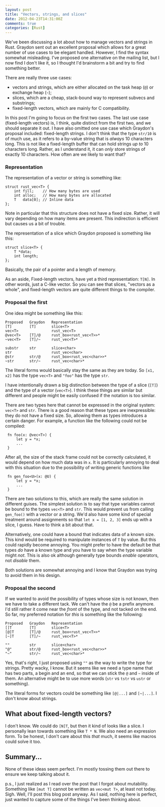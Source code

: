 ```yaml
---
layout: post
title: "Vectors, strings, and slices"
date: 2012-04-23T14:31:00Z
comments: true
categories: [Rust]
---
```


We've been discussing a lot about how to manage vectors and strings in
Rust.  Graydon sent out an excellent proposal which allows for a great
number of use cases to be elegant handled.  However, I find the syntax
somewhat misleading.  I've proposed one alternative on the mailing
list, but I now find I don't like it, so I thought I'd brainstorm a
bit and try to find something better.

There are really three use cases:

- vectors and strings, which are either allocated on the task heap
  (`@`) or exchange heap (`~`);
- slices, which are a cheap, stack-bound way to represent subvecs and
  substrings;
- fixed-length vectors, which are mainly for C compatibility.

In this post I'm going to focus on the first two cases. The last use
case (fixed-length vectors) is, I think, quite distinct from the first
two, and we should separate it out.  I have also omitted one use case
which Graydon's proposal included: fixed-length strings.  I don't
think that the type `str/10` is of much use, as it refers to a
by-value string that is *always* 10 characters long.  This is not like
a fixed-length buffer that can hold strings *up to* 10 characters
long.  Rather, as I understand it, it can *only* store strings of
exactly 10 characters.  How often are we likely to want that?

### Representation

The representation of a vector or string is something like:

    struct rust_vec<T> {
        int fill;    // How many bytes are used
        int alloc;   // How many bytes are allocated
        T   data[0]; // Inline data
    };
    
Note in particular that this structure does not have a fixed size.
Rather, it will vary depending on how many items are present.  This
indirection is efficient but causes us a bit of trouble.

The representation of a slice which Graydon proposed is something
like this:

    struct slice<T> {
        T *data;
        int length;
    };
    
Basically, the pair of a pointer and a length of memory.  

As an aside, Fixed-length vectors, have yet a third representation:
`T[N]`.  In other words, just a C-like vector.  So you can see that
slices, "vectors as a whole", and fixed-length vectors are quite
different things to the compiler.

### Proposal the first

One idea might be something like this:

    Proposed   Graydon   Representation
    [T]        [T]       slice<T>
    vec<T>               rust_vec<T>
    @vec<T>    [T]/@     rust_box<rust_vec<T>>*
    ~vec<T>    [T]/~     rust_vec<T>*
    
    substr     str       slice<char>
    str                  rust_vec<char>
    @str       str/@     rust_box<rust_vec<char>>*
    ~str       str/~     rust_vec<char>*

The literal forms would basically stay the same as they are today.  So
`[x1, x2]` has the type `vec<T>` and `"foo"` has the type `str`.

I have intentionally drawn a big distinction between the type of a
slice (`[T]`) and the type of a vector (`vec<T>`).  I think these
things are similar but different and people might be easily confused
if the notation is too similar.

There are two types here that cannot be expressed in the original
system: `vec<T>` and `str`.  There is a good reason that these types
are inexpressible: they do not have a fixed size.  So, allowing them
as types introduces a certain danger.  For example, a function like
the following could not be compiled:

     fn foo(x: @vec<T>) {
         let y = *x;
         ...
     }
     
After all, the size of the stack frame could not be correctly
calculated, it would depend on how much data was in `x`.  It is particularly
annoying to deal with this situation due to the possibility of writing
generic functions like

     fn gen_foo<U>(x: @U) {
         let y = *x;
         ...
     }
     
There are two solutions to this, which are really the same solution in
different guises.  The simplest solution is to say that type variables
cannot be bound to the types `vec<T>` and `str`.  This would prevent
us from calling `gen_foo()` with a vector or a string.  We'd also have
some kind of special treatment around assignments so that `let x =
[1, 2, 3]` ends up with a slice, I guess.  Have to think a bit about
that.

Alternatively, one could have a bound that indicates data of a known
size.  This kind would be required to manipulate instances of `T` by
value.  But this could rapidly become annoying.  You might prefer to
have the default be that types *do* have a known type and you have to
say when the type variable might *not*.  This is also ok although
generally type bounds *enable* operators, not *disable* them.

Both solutions are somewhat annoying and I know that Graydon was
trying to avoid them in his design.

### Proposal the second

If we wanted to avoid the possibility of types whose size is not
known, then we have to take a different tack.  We can't have the `@`
be a prefix anymore.  I'd still rather it come near the *front* of the
type, and not tacked on the end.  So far, my preferred notation for
*this* is something like the following:

    Proposed   Graydon   Representation
    []T        [T]       slice<T>
    [@]T       [T]/@     rust_box<rust_vec<T>>*
    [~]T       [T]/~     rust_vec<T>*
    
    ""         str       slice<char>
    "@"        str/@     rust_box<rust_vec<char>>*
    "~"        str/~     rust_vec<char>*

Yes, that's right, I just proposed using `""` as the way to write the
type for strings.  Pretty wacky, I know.  But it seems like we need a
type name that has two parts, a begin and an end, so that we can stick
the `@` and `~` inside of them.  An alternative might be to use more
words (`str` vs `tstr` vs `ustr` or something).

The literal forms for vectors could be something like `[@|...]` and
`[~|...]`.  I don't know about strings.

## What about fixed-length vectors?

I don't know.  We could do `[N]T`, but then it kind of looks like a
slice.  I personally lean towards something like `T * N`.  We also
need an expression form.  To be honest, I don't care about this *that*
much, it seems like macros could solve it too.

## Summary...

None of these ideas seem perfect.  I'm mostly tossing them out there
to ensure we keep talking about it.

p.s., I just realized as I read over the post that I forgot about
mutability.  Something like `[mut T]` cannot be written as `vec<mut
T>`, at least not today.  Sigh.  Well, I'll post this blog post
anyway.  As I said, nothing here is perfect, just wanted to capture
some of the things I've been thinking about.


